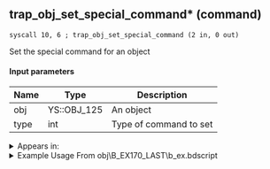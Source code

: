 ## trap_obj_set_special_command* (command)

`syscall 10, 6 ; trap_obj_set_special_command (2 in, 0 out)`

Set the special command for an object

#### Input parameters
| Name | Type | Description
|------|------|------------
| obj   | YS::OBJ_125   | An object
| type   | int   | Type of command to set




<details>
	<summary>Appears in:</summary>
| filename | Entity (obj)
|----------|-------------
| obj\B_EX170_LAST\b_ex.bdscript       | ((B) Xemnas (Final))          
| obj\B_EX170_LAST_LV99\b_ex.bdscript       | ((B99) Xemnas (Final) (Limit Cut The World of Nothing)?)          

</details>

<details>
	<summary>Example Usage From obj\B_EX170_LAST\b_ex.bdscript</summary>
```
L1116:
 pushFromPAi L27786 ; ___ai 'riku detach' (L27786)
 syscall 0, 2 ; trap_puts (1 in, 0 out)
 pushFromPWp W688
 pushImm 144
 add 
 syscall 1, 102 ; trap_obj_detach (1 in, 0 out)
 pushFromPWp W688
 pushImm 12
 syscall 10, 6 ; trap_obj_set_special_command (2 in, 0 out)
 pushFromFSp 0
 syscall 1, 74 ; trap_obj_idle (1 in, 0 out)
 pushFromFSp 0
 pushFromPWp W688
 pushImm 144
 add 
 gosub 4, L1444
 pushFromPWp W688
 pushFromFSp 0
 pushImm 264
 pushImmf 0
 gosub 4, L1054
 drop 
 pushFromPWp W688
 pushFromFSp 0
 gosub 4, L4892
```
</details>

